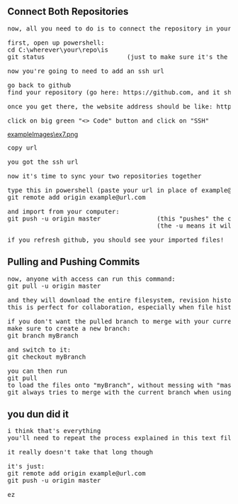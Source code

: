 ## Connect Both Repositories
<pre>
now, all you need to do is to connect the repository in your computer to the repository in github

first, open up powershell:
cd C:\wherever\your\repo\is
git status                      (just to make sure it's the correct repo)

now you're going to need to add an ssh url

go back to github
find your repository (go here: https://github.com, and it should be in the left sidebar)

once you get there, the website address should be like: https://github.com/GITHUB_USERNAME_HERE/REPO_NAME_HERE

click on big green "<> Code" button and click on "SSH"
</pre>
[exampleImages\ex7.png](exampleImages\ex7.png)
<pre>
copy url

you got the ssh url

now it's time to sync your two repositories together

type this in powershell (paste your url in place of example@url.com):
git remote add origin example@url.com

and import from your computer:
git push -u origin master               (this "pushes" the code into the new repository)
                                        (the -u means it will default to that branch now, and you now just have to type "git push", same applies to "git pull")

if you refresh github, you should see your imported files!
</pre>


## Pulling and Pushing Commits
<pre>
now, anyone with access can run this command:
git pull -u origin master

and they will download the entire filesystem, revision history included!
this is perfect for collaboration, especially when file history is important

if you don't want the pulled branch to merge with your current work and wipe it,
make sure to create a new branch:
git branch myBranch

and switch to it:
git checkout myBranch

you can then run
git pull
to load the files onto "myBranch", without messing with "master"
git always tries to merge with the current branch when using "git pull", so be careful to not lose any of your work (i.e. backup your .git folder someplace safe)
</pre>

## you dun did it
<pre>
i think that's everything
you'll need to repeat the process explained in this text file for each and every repository you'll make

it really doesn't take that long though

it's just:
git remote add origin example@url.com
git push -u origin master

ez
</pre>
